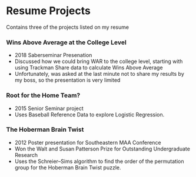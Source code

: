 # Resume Projects
Contains three of the projects listed on my resume

### Wins Above Average at the College Level
- 2018 Saberseminar Presenation
- Discussed how we could bring WAR to the college level, starting with using Trackman Share data to calculate Wins Above Average
- Unfortunately, was asked at the last minute not to share my results by my boss, so the presentation is very limited

### Root for the Home Team?
- 2015 Senior Seminar project
- Uses Baseball Reference Data to explore Logistic Regression.

### The Hoberman Brain Twist
- 2012 Poster presentation for Southeastern MAA Conference
- Won the Walt and Susan Patterson Prize for Outstanding Undergraduate Research
- Uses the Schreier–Sims algorithm to find the order of the permutation group for the 
Hoberman Brain Twist puzzle.
